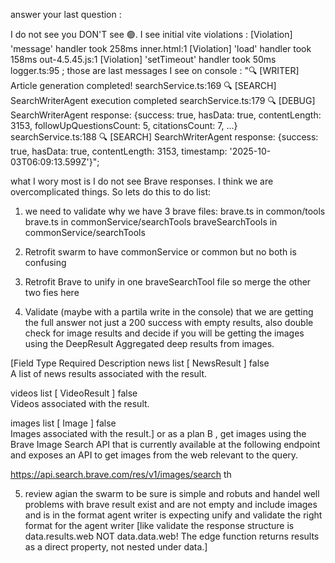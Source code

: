 answer your last question : 

I do not see you DON'T see 🟢. I see initial vite violations : [Violation] 'message' handler took 258ms
inner.html:1 [Violation] 'load' handler took 158ms
out-4.5.45.js:1 [Violation] 'setTimeout' handler took 50ms
logger.ts:95 ; those are last messages I see on console : "🔍 [WRITER] Article generation completed!
searchService.ts:169 🔍 [SEARCH] SearchWriterAgent execution completed
searchService.ts:179 🔍 [DEBUG] SearchWriterAgent response: {success: true, hasData: true, contentLength: 3153, followUpQuestionsCount: 5, citationsCount: 7, …}
searchService.ts:188 🔍 [SEARCH] SearchWriterAgent response: {success: true, hasData: true, contentLength: 3153, timestamp: '2025-10-03T06:09:13.599Z'}"; 

what I wory most is I do not see Brave responses. 
I think we are overcomplicated things. So lets do this to do list:

1. we need to validate  why we have 3 brave files:
brave.ts in common/tools
brave.ts in commonService/searchTools
braveSearchTools in commonService/searchTools

2. Retrofit swarm to have commonService or common but no both is confusing

3. Retrofit Brave to unify in one braveSearchTool file so merge the other two fies here

4. Validate (maybe with a partila write in the console) that  we are getting the full answer not just a 200 success with empty results, also double check for image results and decide  if you will be getting the images using the DeepResult
Aggregated deep results from images.

[Field	Type	Required	Description
news	list [ NewsResult ]	false	
A list of news results associated with the result.

videos	list [ VideoResult ]	false	
Videos associated with the result.

images	list [ Image ]	false	
Images associated with the result.]
or as a plan B , get images using the  Brave Image Search API that is currently available at the following endpoint and exposes an API to get images from the web relevant to the query.

https://api.search.brave.com/res/v1/images/search
th

5. review agian the swarm to be sure is simple and robuts and handel well problems with brave result 
exist and are not empty and include images and is in the format agent writer is expecting unify and validate the right format for the agent writer [like validate the response structure is data.results.web NOT data.data.web! The edge function returns results as a direct property, not nested under data.]